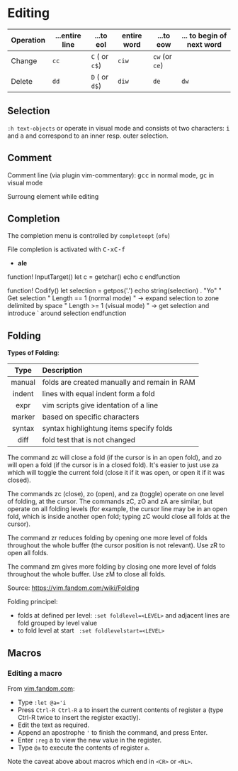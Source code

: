 
# Editing

| Operation | ...entire line | ...to eol      | entire word | ...to eow      | ... to begin of next word |
|-----------|----------------|----------------|-------------|----------------|---------------------------|
| Change    | `cc`           | `C` ( or `c$`) | `ciw`       | `cw` (or `ce`) |                           |
| Delete    | `dd`           | `D` ( or `d$`) | `diw`       | `de`           | `dw`                      |


## Selection

`:h text-objects` or <badge-doc href="https://vimhelp.org/motion.txt.html#text-objects" message="terminal" logo="vim"></badge-doc> operate in visual mode and consists ot two characters: <kbd>i</kbd> and <kbd>a</kbd> and correspond to an inner resp. outer selection. 

## Comment
Comment line (via plugin vim-commentary): <kbd>gcc</kbd> in normal mode,
<kbd>gc</kbd> in visual mode

Surroung element while editing

## Completion

The completion menu is controlled by `completeopt` (`ofu`)

File completion is activated with <kbd>C-x</kbd><kbd>C-f</kbd>

- **ale** <badge-stars repo="dense-analysis/ale"></badge-stars>

function! InputTarget()
  let c = getchar()
  echo c
endfunction

function! Codify()
  let selection = getpos('.')
  echo string(selection) . "Yo"
  " Get selection
  " Length == 1   (normal mode)
  " -> expand selection to zone delimited by space
  " Length >= 1   (visual mode)
  " -> get selection and introduce ` around selection
endfunction

## Folding

<badge-doc href="https://vimhelp.org/usr_28.txt.html" logo="vim" message="usr_28"></badge-doc>

**Types of Folding**:

|  Type  | Description                                  |
|:------:|:---------------------------------------------|
| manual | folds are created manually and remain in RAM |
| indent | lines with equal indent form a fold          |
|  expr  | vim scripts give identation of a line        |
| marker | based on specific characters                 |
| syntax | syntax highlightung items specify folds      |
|  diff  | fold test that is not changed                |

The command zc will close a fold (if the cursor is in an open fold), and zo will open a fold (if the cursor is in a closed fold). It's easier to just use za which will toggle the current fold (close it if it was open, or open it if it was closed).

The commands zc (close), zo (open), and za (toggle) operate on one level of folding, at the cursor. The commands zC, zO and zA are similar, but operate on all folding levels (for example, the cursor line may be in an open fold, which is inside another open fold; typing zC would close all folds at the cursor).

The command zr reduces folding by opening one more level of folds throughout the whole buffer (the cursor position is not relevant). Use zR to open all folds.

The command zm gives more folding by closing one more level of folds throughout the whole buffer. Use zM to close all folds. 

Source: https://vim.fandom.com/wiki/Folding

Folding principel:

- folds at defined per level: ```:set foldlevel=<LEVEL>``` and adjacent lines are fold grouped by level value
- to fold level at start ``` :set foldlevelstart=<LEVEL>```

## Macros

### Editing a macro

From [vim.fandom.com](https://vim.fandom.com/wiki/Macros#Editing_a_macro):

- Type `:let @a='i`
- Press `Ctrl-R Ctrl-R` a to insert the current contents of register a (type Ctrl-R twice to insert the register exactly).
- Edit the text as required.
- Append an apostrophe `'` to finish the command, and press Enter.
- Enter `:reg` a to view the new value in the register.
- Type `@a` to execute the contents of register `a`.

Note the caveat above about macros which end in `<CR>` or `<NL>`. 

